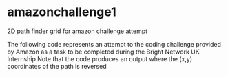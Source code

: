 # amazonchallenge1
2D path finder grid for amazon challenge attempt

The following code represents an attempt to the coding challenge provided by Amazon as a task to be completed during the Bright Network UK Internship
Note that the code produces an output where the (x,y) coordinates of the path is reversed

